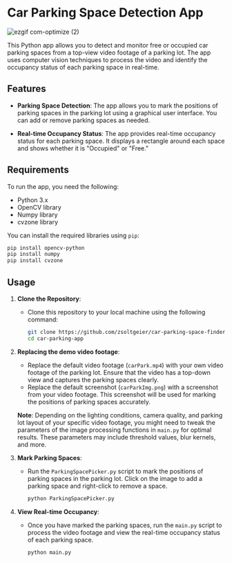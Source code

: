 # Car Parking Space Detection App

![ezgif com-optimize (2)](https://github.com/zsoltgeier/Car-parking-space-finder/assets/116493077/0975a427-bb62-48e4-859f-8efbfa3876af)


This Python app allows you to detect and monitor free or occupied car parking spaces from a top-view video footage of a parking lot. The app uses computer vision techniques to process the video and identify the occupancy status of each parking space in real-time.

## Features

- **Parking Space Detection**: The app allows you to mark the positions of parking spaces in the parking lot using a graphical user interface. You can add or remove parking spaces as needed.

- **Real-time Occupancy Status**: The app provides real-time occupancy status for each parking space. It displays a rectangle around each space and shows whether it is "Occupied" or "Free."

## Requirements

To run the app, you need the following:

- Python 3.x
- OpenCV library
- Numpy library
- cvzone library

You can install the required libraries using `pip`:

```bash
pip install opencv-python
pip install numpy
pip install cvzone
```

## Usage

1. **Clone the Repository**:
   - Clone this repository to your local machine using the following command:

     ```bash
     git clone https://github.com/zsoltgeier/car-parking-space-finder.git
     cd car-parking-app
     ```

2. **Replacing the demo video footage**:
   - Replace the default video footage (`carPark.mp4`) with your own video footage of the parking lot. Ensure that the video has a top-down view and captures the parking spaces clearly.
   - Replace the default screenshot (`carParkImg.png`) with a screenshot from your video footage. This screenshot will be used for marking the positions of parking spaces accurately.

   **Note**: Depending on the lighting conditions, camera quality, and parking lot layout of your specific video footage, you might need to tweak the parameters of the image processing functions in `main.py` for optimal results. These parameters may include threshold values, blur kernels, and more.


3. **Mark Parking Spaces**:
   - Run the `ParkingSpacePicker.py` script to mark the positions of parking spaces in the parking lot. Click on the image to add a parking space and right-click to remove a space.

     ```bash
     python ParkingSpacePicker.py
     ```

4. **View Real-time Occupancy**:
   - Once you have marked the parking spaces, run the `main.py` script to process the video footage and view the real-time occupancy status of each parking space.

     ```bash
     python main.py
     ```
